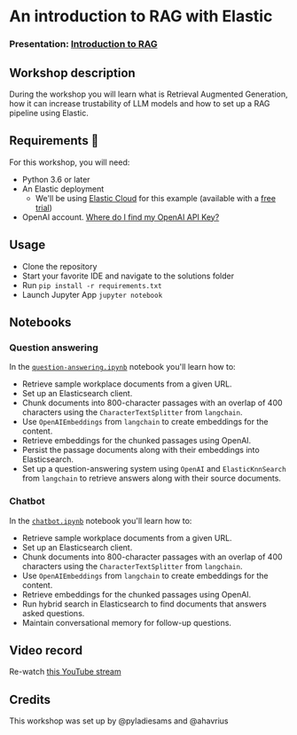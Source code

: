 
# An introduction to RAG with Elastic
### Presentation: [Introduction to RAG](workshop/Introduction_to_RAG.pdf)

## Workshop description
During the workshop you will learn what is Retrieval Augmented Generation, how it can increase trustability of LLM models and how to set up a RAG pipeline using Elastic.

## Requirements 🧰

For this workshop, you will need:

- Python 3.6 or later
- An Elastic deployment
  - We'll be using [Elastic Cloud](https://www.elastic.co/guide/en/cloud/current/ec-getting-started.html) for this example (available with a [free trial](https://cloud.elastic.co/registration?utm_source=github&utm_content=elasticsearch-labs-notebook))
- OpenAI account. [Where do I find my OpenAI API Key?](https://help.openai.com/en/articles/4936850-where-do-i-find-my-openai-api-key)


## Usage
* Clone the repository
* Start your favorite IDE and navigate to the solutions folder
* Run `pip install -r requirements.txt`
* Launch Jupyter App `jupyter notebook`

## Notebooks

### Question answering

In the [`question-answering.ipynb`](solutions/question-answering.ipynb) notebook you'll learn how to:

- Retrieve sample workplace documents from a given URL.
- Set up an Elasticsearch client.
- Chunk documents into 800-character passages with an overlap of 400 characters using the `CharacterTextSplitter` from `langchain`.
- Use `OpenAIEmbeddings` from `langchain` to create embeddings for the content.
- Retrieve embeddings for the chunked passages using OpenAI.
- Persist the passage documents along with their embeddings into Elasticsearch.
- Set up a question-answering system using `OpenAI` and `ElasticKnnSearch` from `langchain` to retrieve answers along with their source documents.

### Chatbot

In the [`chatbot.ipynb`](solutions/chatbot.ipynb) notebook you'll learn how to:

- Retrieve sample workplace documents from a given URL.
- Set up an Elasticsearch client.
- Chunk documents into 800-character passages with an overlap of 400 characters using the `CharacterTextSplitter` from `langchain`.
- Use `OpenAIEmbeddings` from `langchain` to create embeddings for the content.
- Retrieve embeddings for the chunked passages using OpenAI.
- Run hybrid search in Elasticsearch to find documents that answers asked questions.
- Maintain conversational memory for follow-up questions.



## Video record
Re-watch [this YouTube stream](https://www.youtube.com/live/TQdK9OsfHQk)

## Credits
This workshop was set up by @pyladiesams and @ahavrius
